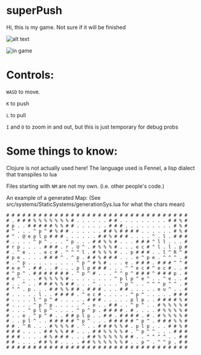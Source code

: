 
# superPush
Hi, this is my game. Not sure if it will be finished


![alt text](txt_and_images/screenshots/menu.jpg?raw=true)

![in game](txt_and_images/screenshots/ingame.jpg?raw=true)


# Controls:

`WASD` to move.

`K`  to push

`L` to pull

`I` and `O` to zoom in and out, but this is just temporary for debug probs

# Some things to know:

Clojure is not actually used here! The language used is Fennel, a lisp dialect that transpiles to lua

Files starting with `NM` are not my own. (i.e. other people's code.)



An example of a generated Map:
(See src/systems/StaticSystems/generationSys.lua for what the chars mean)
```
# # # # # # # # # # # # # # # # # # # # # # # # # # # # # # # # # #
# . # # # % % % % % % % # . . . . . . # # . . . . . . . . . # # % #
# p . . # # # # # % % # # . . . . . . # # # . . . . . . . . . # % #
# ^ . . . ^ p ^ # % # # . . . . . . # # % # # # # . . . . . . # % #
# ^ . @ e p l p # # # . . . . . . # # % # # # . . . . ^ . l . # # #
# . . . . ^ p ^ . . . ^ p . . . # # % % # . . . # # # ^ l l . . . #
# r p . . . . # # # . r . U ^ . # % % % # . . . e c # ^ l . l . p #
# . ^ e . . . e c # . ^ ^ ^ l . # % % % # . . p # # # . . l ^ R ^ #
# p e . . . . # # # ^ . ^ p . # # % # # # . . . e ^ p e . ^ ^ ^ . #
# . ^ p . . . . . . . . . ^ p ^ # % # . . . e . # # # . # # # ^ ^ #
# e e ^ . # # . . # . . . p l p # # # . . . ^ ^ e c # ^ e c # . . #
# ^ p ^ . # # # # # # # . ^ p ^ # . . . ^ ^ p ^ # # # ^ # # # p . #
# e ^ . . . # % % % % # . . . . . . . . ^ p l p ^ e ^ . . ^ e . . #
# . . ^ . . # # # % % # # . . . ^ . . . . ^ p ^ . . ^ ^ ^ p ^ ^ . #
# ^ ^ . p . . . # # % % # # . # # # . . . # # . . . . . e u ^ . . #
# . . . . . l . . # # # # . ^ e c # . . . . . ^ p ^ . . . . . # # #
# . . . . l ^ p ^ # . . . . . # # # . . . . . p l p . . # # # # % #
# . . . . ^ p ^ p . . . . . ^ . e . . # # . . ^ p ^ . . # % % % % #
# . . . ^ p l p ^ . . . . ^ p ^ p . # # # # . # . . . . # % % % % #
# . . e . ^ p ^ # . . # # p l p . . # # . # # # # . # . # % % % % #
# . . p l ^ . . # # # # # ^ p ^ . . . # # # # # ^ p ^ . # # # % % #
# # . ^ R . . . # % % % # . ^ . . # # # % % # . p l p . . . # # % #
# # # . . . . # # % % # # . . . # # % % % % # . ^ p ^ ^ . . . # # #
# # # . . . . # % # # # . . . # # % % % % % # # . . ^ ^ ^ ^ . . # #
# # . . . . # # % # . . . . # # % % % % % % # . . p ^ . ^ ^ p . # #
# # # # # # # # # # # # # # # # # # # # # # # # # # # # # # # # # #
```